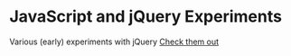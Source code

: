 # JavaScript and jQuery Experiments

Various (early) experiments with jQuery
[Check them out](http://kostasx.github.io/JavaScript-Experiments/)
